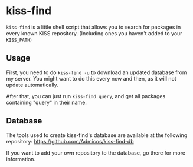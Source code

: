 # kiss-find

`kiss-find` is a little shell script that allows you to search for packages in
every known KISS repository. (Including ones you haven't added to your `KISS_PATH`)

## Usage

First, you need to do `kiss-find -u` to download an updated database from my
server. You might want to do this every now and then, as it will not update
automatically.

After that, you can just run `kiss-find query`, and get all packages containing
"query" in their name.

## Database

The tools used to create kiss-find's database are available at the following
repository: https://github.com/Admicos/kiss-find-db

If you want to add your own repository to the database, go there for more
information.
